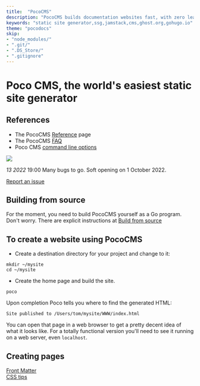```yaml
---
title:  "PocoCMS"
description: "PocoCMS builds documentation websites fast, with zero learning or configuration required"
keywords: "static site generator,ssg,jamstack,cms,ghost.org,gohugo.io"
theme: "pocodocs"
skip:
- "node_modules/" 
- ".git/"
- ".DS_Store/" 
- ".gitignore"
---
```

# Poco CMS, the world's easiest static site generator

## References
* The PocoCMS [Reference](pages/reference.html) page
* The PocoCMS [FAQ](pages/faq.html)
* Poco CMS [command line options](pages/cli.html)


![](https://www.youtube.com/watch?v=dQw4w9WgXcQ)

*13 2022* 19:00 Many bugs to go. Soft opening on 1 October 2022.

[Report an issue](https://github.com/pococms/poco/issues)

## Building from source

For the moment, you need to build PocoCMS yourself as a 
Go program. Don't worry. There are explicit instructions at
[Build from source](pages/build-from-source.html)

## To create a website using PocoCMS

* Create a destination directory for your project and change to it:

```
mkdir ~/mysite
cd ~/mysite
```

* Create the home page and build the site.

```
poco
```

Upon completion Poco tells you where to find
the generated HTML:

```
Site published to /Users/tom/mysite/WWW/index.html
```

You can open that page in a web browser to get a pretty decent
idea of what it looks like. For a totally functional version
you'll need to see it running on a web server, even `localhost`.


## Creating pages
[Front Matter](pages/front-matter.html)  
[CSS tips](pages/css-tips.html)  



